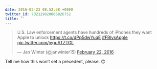 ```yaml
---
date: 2016-02-23 08:52:58 +0000
twitter_id: 702129020666826752
title: ''
---
```


<blockquote class="twitter-tweet"><p lang="en" dir="ltr">U.S. Law enforcement agents have hundreds of iPhones they want Apple to unlock <a href="https://t.co/dPp5dwYuqE">https://t.co/dPp5dwYuqE</a> <a href="https://twitter.com/hashtag/FBIvsApple?src=hash&amp;ref_src=twsrc%5Etfw">#FBIvsApple</a> <a href="https://t.co/jeguATZTGL">pic.twitter.com/jeguATZTGL</a></p>&mdash; Jan Winter (@janwinter15) <a href="https://twitter.com/janwinter15/status/701836765057966081?ref_src=twsrc%5Etfw">February 22, 2016</a></blockquote>
<script async src="https://platform.twitter.com/widgets.js" charset="utf-8"></script>

Tell me how this won’t set a precedent, please. 🙃 
